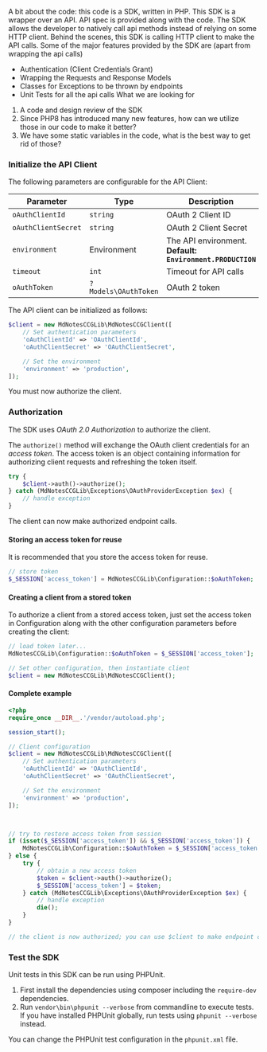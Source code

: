 
A bit about the code: this code is a SDK, written in PHP. This SDK is a wrapper over an API. API spec is provided along with the code. The SDK allows the developer to natively call api methods instead of relying on some HTTP client. Behind the scenes, this SDK is calling HTTP client to make the API calls.
Some of the major features provided by the SDK are (apart from wrapping the api calls)
- Authentication (Client Credentials Grant)
- Wrapping the Requests and Response Models
- Classes for Exceptions to be thrown by endpoints
- Unit Tests for all the api calls
What we are looking for
1. A code and design review of the SDK
2. Since PHP8 has introduced many new features, how can we utilize those in our code to make it better?
3. We have some static variables in the code, what is the best way to get rid of those?

### Initialize the API Client

The following parameters are configurable for the API Client:

| Parameter | Type | Description |
|  --- | --- | --- |
| `oAuthClientId` | `string` | OAuth 2 Client ID |
| `oAuthClientSecret` | `string` | OAuth 2 Client Secret |
| `environment` | Environment | The API environment. <br> **Default: `Environment.PRODUCTION`** |
| `timeout` | `int` | Timeout for API calls |
| `oAuthToken` | `?Models\OAuthToken` | OAuth 2 token |

The API client can be initialized as follows:

```php
$client = new MdNotesCCGLib\MdNotesCCGClient([
    // Set authentication parameters
    'oAuthClientId' => 'OAuthClientId',
    'oAuthClientSecret' => 'OAuthClientSecret',

    // Set the environment
    'environment' => 'production',
]);
```

You must now authorize the client.

### Authorization

The SDK uses *OAuth 2.0 Authorization* to authorize the client.

The `authorize()` method will exchange the OAuth client credentials for an *access token*. The access token is an object containing information for authorizing client requests and refreshing the token itself.

```php
try {
    $client->auth()->authorize();
} catch (MdNotesCCGLib\Exceptions\OAuthProviderException $ex) {
    // handle exception
}
```

The client can now make authorized endpoint calls.

#### Storing an access token for reuse

It is recommended that you store the access token for reuse.

```php
// store token
$_SESSION['access_token'] = MdNotesCCGLib\Configuration::$oAuthToken;
```

#### Creating a client from a stored token

To authorize a client from a stored access token, just set the access token in Configuration along with the other configuration parameters before creating the client:

```php
// load token later...
MdNotesCCGLib\Configuration::$oAuthToken = $_SESSION['access_token'];

// Set other configuration, then instantiate client
$client = new MdNotesCCGLib\MdNotesCCGClient();
```

#### Complete example

```php
<?php
require_once __DIR__.'/vendor/autoload.php';

session_start();

// Client configuration
$client = new MdNotesCCGLib\MdNotesCCGClient([
    // Set authentication parameters
    'oAuthClientId' => 'OAuthClientId',
    'oAuthClientSecret' => 'OAuthClientSecret',

    // Set the environment
    'environment' => 'production',
]);



// try to restore access token from session
if (isset($_SESSION['access_token']) && $_SESSION['access_token']) {
    MdNotesCCGLib\Configuration::$oAuthToken = $_SESSION['access_token'];
} else {
    try {
        // obtain a new access token
        $token = $client->auth()->authorize();
        $_SESSION['access_token'] = $token;
    } catch (MdNotesCCGLib\Exceptions\OAuthProviderException $ex) {
        // handle exception
        die();
    }
}

// the client is now authorized; you can use $client to make endpoint calls
```

### Test the SDK

Unit tests in this SDK can be run using PHPUnit.

1. First install the dependencies using composer including the `require-dev` dependencies.
2. Run `vendor\bin\phpunit --verbose` from commandline to execute tests. If you have installed PHPUnit globally, run tests using `phpunit --verbose` instead.

You can change the PHPUnit test configuration in the `phpunit.xml` file.

